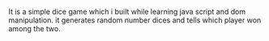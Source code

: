 It is a simple dice game which i built while learning java script and dom manipulation.
it generates random number dices and tells which player won among the two.

